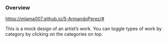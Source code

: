 ### Overview
https://mlama007.github.io/5-ArmandoPerez/#

This is a mock design of an artist’s work. You can toggle types of work by category by clicking on the categories on top.
